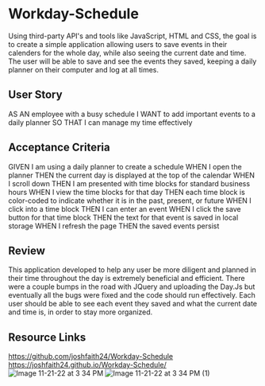 # Workday-Schedule
Using third-party API's and tools like JavaScript, HTML and CSS, the goal is to create a simple
application allowing users to save events in their calenders for the whole day, while also seeing the current
date and time. The user will be able to save and see the events they saved, keeping a daily planner
on their computer and log at all times.

## User Story
AS AN employee with a busy schedule
I WANT to add important events to a daily planner
SO THAT I can manage my time effectively

## Acceptance Criteria
GIVEN I am using a daily planner to create a schedule
WHEN I open the planner
THEN the current day is displayed at the top of the calendar
WHEN I scroll down
THEN I am presented with time blocks for standard business hours
WHEN I view the time blocks for that day
THEN each time block is color-coded to indicate whether it is in the past, present, or future
WHEN I click into a time block
THEN I can enter an event
WHEN I click the save button for that time block
THEN the text for that event is saved in local storage
WHEN I refresh the page
THEN the saved events persist

## Review
This application developed to help any user be more diligent and planned in their time throughout
the day is extremely beneficial and efficient. There were a couple bumps in the road with JQuery and 
uploading the Day.Js but eventually all the bugs were fixed and the code should run effectively. 
Each user should be able to see each event they saved and what the current date and time is, in 
order to stay more organized.

## Resource Links
https://github.com/joshfaith24/Workday-Schedule
https://joshfaith24.github.io/Workday-Schedule/
![Image 11-21-22 at 3 34 PM](https://user-images.githubusercontent.com/113576524/203153218-ad00c92c-7562-4ff4-808a-98612d465b92.jpg)
![Image 11-21-22 at 3 34 PM (1)](https://user-images.githubusercontent.com/113576524/203153240-67ab1d88-fbdd-4b93-b272-4bfb360d32b8.jpg)

